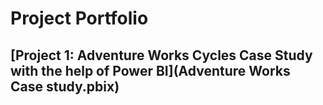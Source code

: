 # Project Portfolio

## [Project 1: Adventure Works Cycles Case Study with the help of Power BI](Adventure Works Case study.pbix)
